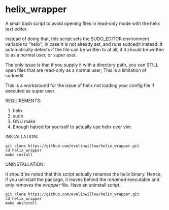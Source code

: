 # helix_wrapper
A small bash script to avoid opening files in read-only mode with the helix text editor.

Instead of doing that, this script sets the SUDO_EDITOR environment variable to "helix", in case it is not already set, and runs sudoedit instead.
It automatically detects if the file can be written to at all, if it should be written to as a normal user, or super user.

The only issue is that if you supply it with a directory path, you can STILL open files that are read-only as a normal user; This is a limitation of sudoedit.

This is a workaround for the issue of helix not loading your config file if executed as super user.

REQUIREMENTS:

1) helix
2) sudo
3) GNU make
4) Enough hatred for yourself to actually use helix over vim.

INSTALLATION:

```
git clone https://github.com/evelinwillow/helix_wrapper.git
cd helix_wrapper
make install
```

UNINSTALLATION:

It should be noted that this script actually renames the helix binary. Hence, if you uninstall the package, it leaves behind the *renamed* executable and only removes the *wrapper* file. Have an uninstall script.

```
git clone https://github.com/evelinwillow/helix_wrapper.git
cd helix_wrapper
make uninstall
```
